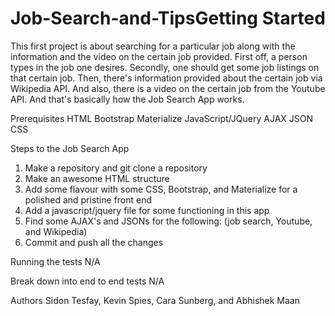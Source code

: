 # Job-Search-and-TipsGetting Started
This first project is about searching for a particular job along with the information and the video on the certain job provided.
First off, a person types in the job one desires.
Secondly, one should get some job listings on that certain job.
Then, there's information provided about the certain job via Wikipedia API.
And also, there is a video on the certain job from the Youtube API.
And that's basically how the Job Search App works.

Prerequisites
HTML
Bootstrap 
Materialize
JavaScript/JQuery
AJAX
JSON
CSS

Steps to the Job Search App
1. Make a repository and git clone a repository
2. Make an awesome HTML structure
3. Add some flavour with some CSS, Bootstrap, and Materialize for a polished and pristine front end
4. Add a javascript/jquery file for some functioning in this app
5. Find some AJAX's and JSONs for the following: (job search, Youtube, and Wikipedia)
6. Commit and push all the changes

Running the tests
N/A

Break down into end to end tests
N/A


Authors
Sidon Tesfay, Kevin Spies, Cara Sunberg, and Abhishek Maan
